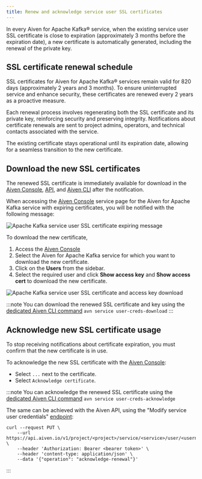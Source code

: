 ```yaml
---
title: Renew and acknowledge service user SSL certificates
---
```


In every Aiven for Apache Kafka® service, when the existing service user
SSL certificate is close to expiration (approximately 3 months before
the expiration date), a new certificate is automatically generated,
including the renewal of the private key.

## SSL certificate renewal schedule

SSL certificates for Aiven for Apache Kafka® services remain valid for
820 days (approximately 2 years and 3 months). To ensure uninterrupted
service and enhance security, these certificates are renewed every 2
years as a proactive measure.

Each renewal process involves regenerating both the SSL certificate and
its private key, reinforcing security and preserving integrity.
Notifications about certificate renewals are sent to project admins,
operators, and technical contacts associated with the service.

The existing certificate stays operational until its expiration date,
allowing for a seamless transition to the new certificate.

## Download the new SSL certificates

The renewed SSL certificate is immediately available for download in the
[Aiven Console](https://console.aiven.io/),
[API](https://api.aiven.io/doc/), and
[Aiven CLI](/docs/tools/cli) after the
notification.

When accessing the [Aiven Console](https://console.aiven.io/) service
page for the Aiven for Apache Kafka service with expiring certificates,
you will be notified with the following message:

![Apache Kafka service user SSL certificate expiring message](/images/products/kafka/ssl-cert-renewal.png)

To download the new certificate,

1.  Access the [Aiven Console](https://console.aiven.io/)
2.  Select the Aiven for Apache Kafka service for which you want to
    download the new certificate.
3.  Click on the **Users** from the sidebar.
4.  Select the required user and click **Show access key** and **Show
    access cert** to download the new certificate.

![Apache Kafka service user SSL certificate and access key download](/images/products/kafka/new-ssl-cert-download.png)

:::note
You can download the renewed SSL certificate and key using the
[dedicated Aiven CLI command](/docs/tools/cli/service/user#avn_service_user_creds_download) `avn service user-creds-download`
:::

## Acknowledge new SSL certificate usage

To stop receiving notifications about certificate expiration, you must
confirm that the new certificate is in use.

To acknowledge the new SSL certificate with the [Aiven
Console](https://console.aiven.io/):

-   Select `...` next to the certificate.
-   Select `Acknowledge certificate`.

:::note
You can acknowledge the renewed SSL certificate using the
[dedicated Aiven CLI command](/docs/tools/cli/service/user#avn_service_user_creds_acknowledge) `avn service user-creds-acknowledge`

The same can be achieved with the Aiven API, using the \"Modify service
user credentials\"
[endpoint](https://api.aiven.io/doc/#operation/ServiceUserCredentialsModify):

``` 
curl --request PUT \
    --url https://api.aiven.io/v1/project/<project>/service/<service>/user/<username> \
    --header 'Authorization: Bearer <bearer token>' \
    --header 'content-type: application/json' \
    --data '{"operation": "acknowledge-renewal"}'
```
:::
